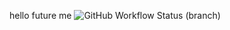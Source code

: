 hello future me
![GitHub Workflow Status (branch)](https://img.shields.io/github/actions/workflow/status/elliethenerd/sem/main.yml?branch=main)